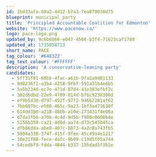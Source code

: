 ```yaml
---
id: 1bd33afa-60a2-4d12-b7a3-7ea879030d75
blueprint: municipal_party
title: 'Principled Accountable Coalition for Edmonton'
website: 'https://www.pacenow.ca/'
logo: pace-logo.png
updated_by: 9c6b6866-e047-4568-b3f4-71623caf17dd
updated_at: 1735058713
short_name: PACE
tag_colour: '#648322'
tag_text_colour: '#FFFFFF'
description: 'A conservative-leaning party'
candidates:
  - 5ff31f81-68bb-4fac-a61b-9fa2a9d81133
  - 9d0236f1-a3b4-4258-9fbf-591a31b4e6b5
  - 5a5b234d-ec7e-471d-87d4-41e383efbf2c
  - 382d6dbd-22e9-4789-814d-bf6c923b300d
  - ef9b5d30-d797-452f-97f2-946b2281af62
  - 7bb687bc-e580-465c-9a23-1bf3a473630f
  - 614dd3b0-a218-48bb-a10e-273431f4e08a
  - d7da3fb6-a70b-4c4d-9d5b-f980c0600b4e
  - 5156b350-ca21-4d8d-aa74-d73c545045ca
  - dfb86dda-abe0-407c-8873-4a2c8a743fb5
  - 5894a338-374f-415f-9fee-45c49a4e1217
  - 10e21f88-fece-4afc-9b99-c19d5f05a744
  - 54ced6f9-fdda-4044-b337-155dad5f3b1e
---
```

